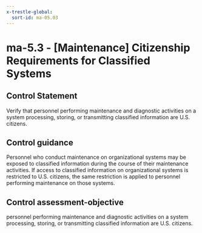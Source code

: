 ```yaml
---
x-trestle-global:
  sort-id: ma-05.03
---
```


# ma-5.3 - \[Maintenance\] Citizenship Requirements for Classified Systems

## Control Statement

Verify that personnel performing maintenance and diagnostic activities on a system processing, storing, or transmitting classified information are U.S. citizens.

## Control guidance

Personnel who conduct maintenance on organizational systems may be exposed to classified information during the course of their maintenance activities. If access to classified information on organizational systems is restricted to U.S. citizens, the same restriction is applied to personnel performing maintenance on those systems.

## Control assessment-objective

personnel performing maintenance and diagnostic activities on a system processing, storing, or transmitting classified information are U.S. citizens.
